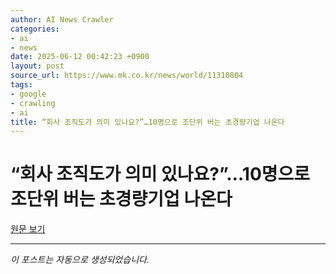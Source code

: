 ```yaml
---
author: AI News Crawler
categories:
- ai
- news
date: 2025-06-12 00:42:23 +0900
layout: post
source_url: https://www.mk.co.kr/news/world/11310804
tags:
- google
- crawling
- ai
title: “회사 조직도가 의미 있나요?”…10명으로 조단위 버는 초경량기업 나온다
---
```


# “회사 조직도가 의미 있나요?”…10명으로 조단위 버는 초경량기업 나온다

[원문 보기](https://www.mk.co.kr/news/world/11310804)

---
*이 포스트는 자동으로 생성되었습니다.*
